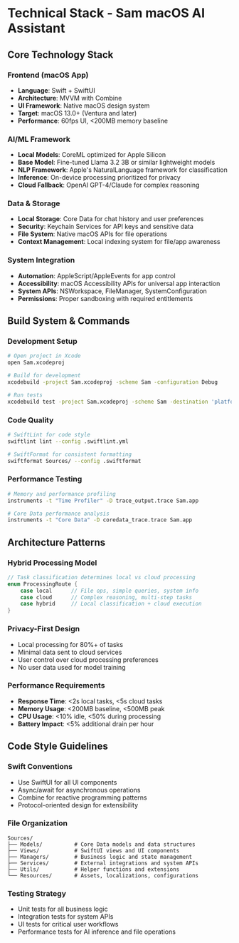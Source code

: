 # Technical Stack - Sam macOS AI Assistant

## Core Technology Stack

### Frontend (macOS App)
- **Language**: Swift + SwiftUI
- **Architecture**: MVVM with Combine
- **UI Framework**: Native macOS design system
- **Target**: macOS 13.0+ (Ventura and later)
- **Performance**: 60fps UI, <200MB memory baseline

### AI/ML Framework
- **Local Models**: CoreML optimized for Apple Silicon
- **Base Model**: Fine-tuned Llama 3.2 3B or similar lightweight models
- **NLP Framework**: Apple's NaturalLanguage framework for classification
- **Inference**: On-device processing prioritized for privacy
- **Cloud Fallback**: OpenAI GPT-4/Claude for complex reasoning

### Data & Storage
- **Local Storage**: Core Data for chat history and user preferences
- **Security**: Keychain Services for API keys and sensitive data
- **File System**: Native macOS APIs for file operations
- **Context Management**: Local indexing system for file/app awareness

### System Integration
- **Automation**: AppleScript/AppleEvents for app control
- **Accessibility**: macOS Accessibility APIs for universal app interaction
- **System APIs**: NSWorkspace, FileManager, SystemConfiguration
- **Permissions**: Proper sandboxing with required entitlements

## Build System & Commands

### Development Setup
```bash
# Open project in Xcode
open Sam.xcodeproj

# Build for development
xcodebuild -project Sam.xcodeproj -scheme Sam -configuration Debug

# Run tests
xcodebuild test -project Sam.xcodeproj -scheme Sam -destination 'platform=macOS'
```

### Code Quality
```bash
# SwiftLint for code style
swiftlint lint --config .swiftlint.yml

# SwiftFormat for consistent formatting  
swiftformat Sources/ --config .swiftformat
```

### Performance Testing
```bash
# Memory and performance profiling
instruments -t "Time Profiler" -D trace_output.trace Sam.app

# Core Data performance analysis
instruments -t "Core Data" -D coredata_trace.trace Sam.app
```

## Architecture Patterns

### Hybrid Processing Model
```swift
// Task classification determines local vs cloud processing
enum ProcessingRoute {
    case local      // File ops, simple queries, system info
    case cloud      // Complex reasoning, multi-step tasks
    case hybrid     // Local classification + cloud execution
}
```

### Privacy-First Design
- Local processing for 80%+ of tasks
- Minimal data sent to cloud services
- User control over cloud processing preferences
- No user data used for model training

### Performance Requirements
- **Response Time**: <2s local tasks, <5s cloud tasks
- **Memory Usage**: <200MB baseline, <500MB peak
- **CPU Usage**: <10% idle, <50% during processing
- **Battery Impact**: <5% additional drain per hour

## Code Style Guidelines

### Swift Conventions
- Use SwiftUI for all UI components
- Async/await for asynchronous operations
- Combine for reactive programming patterns
- Protocol-oriented design for extensibility

### File Organization
```
Sources/
├── Models/          # Core Data models and data structures
├── Views/           # SwiftUI views and UI components  
├── Managers/        # Business logic and state management
├── Services/        # External integrations and system APIs
├── Utils/           # Helper functions and extensions
└── Resources/       # Assets, localizations, configurations
```

### Testing Strategy
- Unit tests for all business logic
- Integration tests for system APIs
- UI tests for critical user workflows
- Performance tests for AI inference and file operations